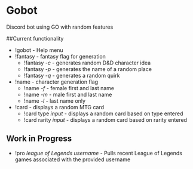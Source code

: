 # Gobot
Discord bot using GO with random features

##Current functionality
* !gobot - Help menu
* !fantasy - fantasy flag for generation
  * !fantasy *-c* - generates random D&D character idea
  * !fantasy *-p* - generates the name of a random place
  * !fantasy *-q* - generates a random quirk
* !name - character generation flag
  * !name *-f* - female first and last name
  * !name *-m* - male first and last name
  * !name *-l* - last name only
* !card - displays a random MTG card
  * !card type *input* - displays a random card based on type entered
  * !card rarity *input* - displays a random card based on rarity entered


## Work in Progress
* !pro *league of Legends username* - Pulls recent League of Legends games associated with the provided username
